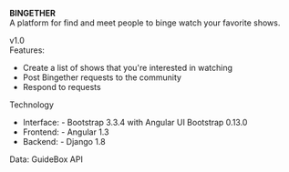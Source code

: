 <b>BINGETHER</b><br>
A platform for find and meet people to binge watch your favorite shows.

v1.0 <br>
Features:
* Create a list of shows that you're interested in watching
* Post Bingether requests to the community 
* Respond to requests

Technology
* Interface: - Bootstrap 3.3.4 with Angular UI Bootstrap 0.13.0
* Frontend: - Angular 1.3 
* Backend: - Django 1.8

Data: GuideBox API
